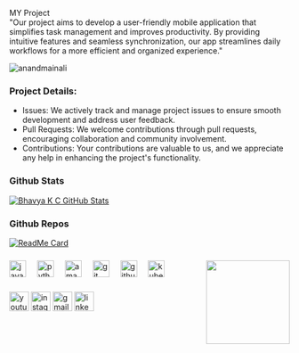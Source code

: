 <p align="left">MY Project<br>"Our project aims to develop a user-friendly mobile application that simplifies task management and improves productivity. By providing intuitive features and seamless synchronization, our app streamlines daily workflows for a more efficient and organized experience."</p>

<img src="https://komarev.com/ghpvc/?username=cbhavya09" alt="anandmainali" />

### Project Details:

- Issues: We actively track and manage project issues to ensure smooth development and address user feedback.
- Pull Requests: We welcome contributions through pull requests, encouraging collaboration and community involvement.
- Contributions: Your contributions are valuable to us, and we appreciate any help in enhancing the project's functionality.

### Github Stats
[![Bhavya K C GitHub Stats](https://github-readme-stats.vercel.app/api?username=cbhavya09&show_icons=true&count_private=true)](https://github.com/cbhavya09)

### Github Repos

[![ReadMe Card](https://github-readme-stats.vercel.app/api/pin/?username=cbhavya09&repo=actions2&show_owner=true)](https://github.com/cbhavya09/actions2)

###

<img align="right" height="150" src="https://image.shutterstock.com/image-vector/dotted-spiral-vortex-royaltyfree-images-600w-2227567913.jpg"  />

###

<div align="left">
  <img src="https://cdn.jsdelivr.net/gh/devicons/devicon/icons/javascript/javascript-original.svg" height="30" alt="javascript logo"  />
  <img width="12" />
  <img src="https://cdn.jsdelivr.net/gh/devicons/devicon/icons/python/python-original.svg" height="30" alt="python logo"  />
  <img width="12" />
  <img src="https://cdn.jsdelivr.net/gh/devicons/devicon/icons/amazonwebservices/amazonwebservices-original.svg" height="30" alt="amazonwebservices logo"  />
  <img width="12" />
  <img src="https://cdn.jsdelivr.net/gh/devicons/devicon/icons/git/git-original.svg" height="30" alt="git logo"  />
  <img width="12" />
  <img src="https://cdn.jsdelivr.net/gh/devicons/devicon/icons/github/github-original.svg" height="30" alt="github logo"  />
  <img width="12" />
  <img src="https://cdn.jsdelivr.net/gh/devicons/devicon/icons/kubernetes/kubernetes-plain.svg" height="30" alt="kubernetes logo"  />
</div>

###

<div align="left">
  <img src="https://img.shields.io/static/v1?message=Youtube&logo=youtube&label=&color=FF0000&logoColor=white&labelColor=&style=for-the-badge" height="35" alt="youtube logo"  />
  <img src="https://img.shields.io/static/v1?message=Instagram&logo=instagram&label=&color=E4405F&logoColor=white&labelColor=&style=for-the-badge" height="35" alt="instagram logo"  />
  <img src="https://img.shields.io/static/v1?message=Gmail&logo=gmail&label=&color=D14836&logoColor=white&labelColor=&style=for-the-badge" height="35" alt="gmail logo"  />
  <img src="https://img.shields.io/static/v1?message=LinkedIn&logo=linkedin&label=&color=0077B5&logoColor=white&labelColor=&style=for-the-badge" height="35" alt="linkedin logo"  />
</div>
